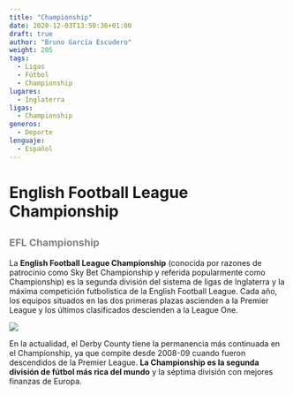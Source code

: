 ```yaml
---
title: "Championship"
date: 2020-12-03T13:50:36+01:00
draft: true
author: "Bruno García Escudero"
weight: 205
tags: 
  - Ligas
  - Fútbol
  - Championship
lugares: 
  - Inglaterra
ligas:
  - Championship
generos:
  - Deporte
lenguaje: 
  - Español
---
```

# English Football League Championship

## <span style="color:grey"><font size="4">EFL Championship</font></span>

La **English Football League Championship** (conocida por razones de patrocinio como Sky Bet Championship​ y referida popularmente como Championship) es la segunda división del sistema de ligas de Inglaterra y la máxima competición futbolística de la English Football League. Cada año, los equipos situados en las dos primeras plazas ascienden a la Premier League y los últimos clasificados descienden a la League One.

![](https://2.bp.blogspot.com/-helPWpLA5HI/WPEQWu52tcI/AAAAAAAAAxY/srRWKI4Bc50FsWmDJLMfSMIctVHCGqQ7ACLcB/s1600/SkyBet%2BLogo.png)

En la actualidad, el Derby County tiene la permanencia más continuada en el Championship, ya que compite desde 2008-09 cuando fueron descendidos de la Premier League. **La Championship es la segunda división de fútbol más rica del mundo** y la séptima división con mejores finanzas de Europa.
